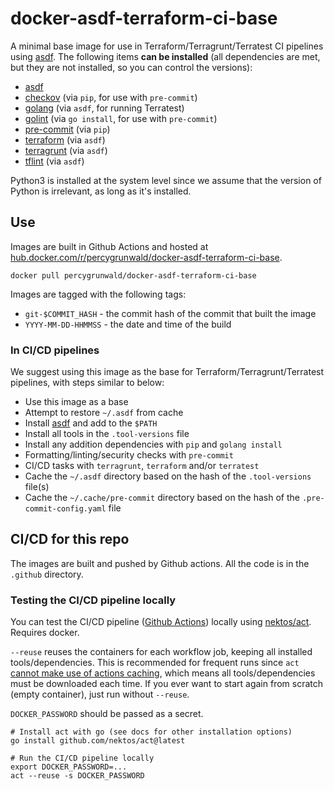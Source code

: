 # docker-asdf-terraform-ci-base

A minimal base image for use in Terraform/Terragrunt/Terratest CI pipelines using [asdf](http://asdf-vm.com/). The following items **can be installed** (all dependencies are met, but they are not installed, so you can control the versions):

- [asdf](http://asdf-vm.com/)
- [checkov](https://github.com/bridgecrewio/checkov) (via `pip`, for use with `pre-commit`)
- [golang](https://go.dev/) (via `asdf`, for running Terratest)
- [golint](https://github.com/golang/lint) (via `go install`, for use with `pre-commit`)
- [pre-commit](https://pre-commit.com/) (via `pip`)
- [terraform](https://www.terraform.io/) (via `asdf`)
- [terragrunt](https://terragrunt.gruntwork.io/) (via `asdf`)
- [tflint](https://github.com/terraform-linters/tflint) (via `asdf`)

Python3 is installed at the system level since we assume that the version of Python is irrelevant, as long as it's installed.

## Use

Images are built in Github Actions and hosted at [hub.docker.com/r/percygrunwald/docker-asdf-terraform-ci-base](https://hub.docker.com/r/percygrunwald/docker-asdf-terraform-ci-base).

```
docker pull percygrunwald/docker-asdf-terraform-ci-base
```

Images are tagged with the following tags:

- `git-$COMMIT_HASH` - the commit hash of the commit that built the image
- `YYYY-MM-DD-HHMMSS` - the date and time of the build

### In CI/CD pipelines

We suggest using this image as the base for Terraform/Terragrunt/Terratest pipelines, with steps similar to below:

- Use this image as a base
- Attempt to restore `~/.asdf` from cache
- Install [asdf](http://asdf-vm.com/) and add to the `$PATH`
- Install all tools in the `.tool-versions` file
- Install any addition dependencies with `pip` and `golang install`
- Formatting/linting/security checks with `pre-commit`
- CI/CD tasks with `terragrunt`, `terraform` and/or `terratest`
- Cache the `~/.asdf` directory based on the hash of the `.tool-versions` file(s)
- Cache the  `~/.cache/pre-commit` directory based on the hash of the `.pre-commit-config.yaml` file

## CI/CD for this repo

The images are built and pushed by Github actions. All the code is in the `.github` directory.

### Testing the CI/CD pipeline locally

You can test the CI/CD pipeline ([Github Actions](https://docs.github.com/en/actions)) locally using [nektos/act](https://github.com/nektos/act). Requires docker.

`--reuse` reuses the containers for each workflow job, keeping all installed tools/dependencies. This is recommended for frequent runs since `act` [cannot make use of actions caching](https://github.com/nektos/act/issues/285#issuecomment-987550101), which means all tools/dependencies must be downloaded each time. If you ever want to start again from scratch (empty container), just run without `--reuse`.

`DOCKER_PASSWORD` should be passed as a secret.

```
# Install act with go (see docs for other installation options)
go install github.com/nektos/act@latest

# Run the CI/CD pipeline locally
export DOCKER_PASSWORD=...
act --reuse -s DOCKER_PASSWORD
```
